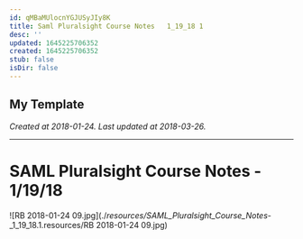 ```yaml
---
id: qMBaMUlocnYGJUSyJIy8K
title: Saml Pluralsight Course Notes   1_19_18 1
desc: ''
updated: 1645225706352
created: 1645225706352
stub: false
isDir: false
---
```

My Template
---

_Created at 2018-01-24._
_Last updated at 2018-03-26._




---

# SAML Pluralsight Course Notes - 1/19/18


![RB 2018-01-24 09.jpg](./_resources/SAML_Pluralsight_Course_Notes_-_1_19_18.1.resources/RB 2018-01-24 09.jpg)

